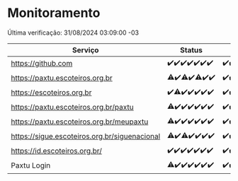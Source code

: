 # Monitoramento

Última verificação: 31/08/2024 03:09:00 -03

|Serviço|Status|Últimas 24h|
|---|---|---|
|https://github.com|<span title="2024-08-24: OK=24">✔️</span><span title="2024-08-25: OK=23">✔️</span><span title="2024-08-26: OK=23">✔️</span><span title="2024-08-27: OK=23">✔️</span><span title="2024-08-28: OK=23">✔️</span><span title="2024-08-29: OK=23">✔️</span><span title="2024-08-30: OK=5">✔️</span>|<span title="30/08/2024 03:11:00 -03 : 200">✔️</span><span title="30/08/2024 04:07:00 -03 : 200">✔️</span><span title="30/08/2024 05:11:00 -03 : 200">✔️</span><span title="30/08/2024 06:09:00 -03 : 200">✔️</span><span title="30/08/2024 07:08:00 -03 : 200">✔️</span><span title="30/08/2024 08:08:00 -03 : 200">✔️</span><span title="30/08/2024 09:13:00 -03 : 200">✔️</span><span title="30/08/2024 10:13:00 -03 : 200">✔️</span><span title="30/08/2024 11:07:00 -03 : 200">✔️</span><span title="30/08/2024 12:08:00 -03 : 200">✔️</span><span title="30/08/2024 13:08:00 -03 : 200">✔️</span><span title="30/08/2024 14:07:00 -03 : 200">✔️</span><span title="30/08/2024 15:10:00 -03 : 200">✔️</span><span title="30/08/2024 16:05:00 -03 : 200">✔️</span><span title="30/08/2024 17:09:00 -03 : 200">✔️</span><span title="30/08/2024 18:07:00 -03 : 200">✔️</span><span title="30/08/2024 19:07:00 -03 : 200">✔️</span><span title="30/08/2024 20:08:00 -03 : 200">✔️</span><span title="30/08/2024 21:36:00 -03 : 200">✔️</span><span title="30/08/2024 23:03:00 -03 : 200">✔️</span><span title="31/08/2024 00:07:00 -03 : 200">✔️</span><span title="31/08/2024 01:09:00 -03 : 200">✔️</span><span title="31/08/2024 02:07:00 -03 : 200">✔️</span><span title="31/08/2024 03:09:00 -03 : 200">✔️</span>|
|https://paxtu.escoteiros.org.br|<span title="2024-08-24: OK=23, Falhas=1">⚠️</span><span title="2024-08-25: OK=23">✔️</span><span title="2024-08-26: OK=21, Falhas=2">⚠️</span><span title="2024-08-27: OK=23">✔️</span><span title="2024-08-28: OK=22, Falhas=1">⚠️</span><span title="2024-08-29: OK=23">✔️</span><span title="2024-08-30: OK=5">✔️</span>|<span title="30/08/2024 03:11:00 -03 : 200">✔️</span><span title="30/08/2024 04:07:00 -03 : 200">✔️</span><span title="30/08/2024 05:11:00 -03 : 200">✔️</span><span title="30/08/2024 06:09:00 -03 : 200">✔️</span><span title="30/08/2024 07:08:00 -03 : 200">✔️</span><span title="30/08/2024 08:08:00 -03 : 200">✔️</span><span title="30/08/2024 09:13:00 -03 : 200">✔️</span><span title="30/08/2024 10:13:00 -03 : 200">✔️</span><span title="30/08/2024 11:07:00 -03 : 200">✔️</span><span title="30/08/2024 12:08:00 -03 : 0">❌</span><span title="30/08/2024 13:08:00 -03 : 200">✔️</span><span title="30/08/2024 14:07:00 -03 : 200">✔️</span><span title="30/08/2024 15:10:00 -03 : 200">✔️</span><span title="30/08/2024 16:05:00 -03 : 200">✔️</span><span title="30/08/2024 17:09:00 -03 : 200">✔️</span><span title="30/08/2024 18:07:00 -03 : 200">✔️</span><span title="30/08/2024 19:07:00 -03 : 200">✔️</span><span title="30/08/2024 20:08:00 -03 : 200">✔️</span><span title="30/08/2024 21:36:00 -03 : 200">✔️</span><span title="30/08/2024 23:03:00 -03 : 200">✔️</span><span title="31/08/2024 00:07:00 -03 : 200">✔️</span><span title="31/08/2024 01:09:00 -03 : 200">✔️</span><span title="31/08/2024 02:07:00 -03 : 200">✔️</span><span title="31/08/2024 03:09:00 -03 : 200">✔️</span>|
|https://escoteiros.org.br|<span title="2024-08-24: OK=24">✔️</span><span title="2024-08-25: OK=22, Falhas=1">⚠️</span><span title="2024-08-26: OK=23">✔️</span><span title="2024-08-27: OK=23">✔️</span><span title="2024-08-28: OK=23">✔️</span><span title="2024-08-29: OK=23">✔️</span><span title="2024-08-30: OK=5">✔️</span>|<span title="30/08/2024 03:11:00 -03 : 200">✔️</span><span title="30/08/2024 04:07:00 -03 : 200">✔️</span><span title="30/08/2024 05:11:00 -03 : 200">✔️</span><span title="30/08/2024 06:09:00 -03 : 200">✔️</span><span title="30/08/2024 07:08:00 -03 : 200">✔️</span><span title="30/08/2024 08:08:00 -03 : 200">✔️</span><span title="30/08/2024 09:13:00 -03 : 200">✔️</span><span title="30/08/2024 10:13:00 -03 : 200">✔️</span><span title="30/08/2024 11:07:00 -03 : 200">✔️</span><span title="30/08/2024 12:08:00 -03 : 200">✔️</span><span title="30/08/2024 13:08:00 -03 : 200">✔️</span><span title="30/08/2024 14:07:00 -03 : 200">✔️</span><span title="30/08/2024 15:10:00 -03 : 200">✔️</span><span title="30/08/2024 16:05:00 -03 : 200">✔️</span><span title="30/08/2024 17:09:00 -03 : 200">✔️</span><span title="30/08/2024 18:07:00 -03 : 200">✔️</span><span title="30/08/2024 19:07:00 -03 : 200">✔️</span><span title="30/08/2024 20:08:00 -03 : 200">✔️</span><span title="30/08/2024 21:36:00 -03 : 200">✔️</span><span title="30/08/2024 23:03:00 -03 : 200">✔️</span><span title="31/08/2024 00:07:00 -03 : 200">✔️</span><span title="31/08/2024 01:09:00 -03 : 200">✔️</span><span title="31/08/2024 02:07:00 -03 : 200">✔️</span><span title="31/08/2024 03:09:00 -03 : 200">✔️</span>|
|https://paxtu.escoteiros.org.br/paxtu|<span title="2024-08-24: OK=23, Falhas=1">⚠️</span><span title="2024-08-25: OK=23">✔️</span><span title="2024-08-26: OK=23">✔️</span><span title="2024-08-27: OK=23">✔️</span><span title="2024-08-28: OK=23">✔️</span><span title="2024-08-29: OK=23">✔️</span><span title="2024-08-30: OK=5">✔️</span>|<span title="30/08/2024 03:11:00 -03 : 200">✔️</span><span title="30/08/2024 04:07:00 -03 : 200">✔️</span><span title="30/08/2024 05:11:00 -03 : 200">✔️</span><span title="30/08/2024 06:09:00 -03 : 200">✔️</span><span title="30/08/2024 07:08:00 -03 : 200">✔️</span><span title="30/08/2024 08:08:00 -03 : 200">✔️</span><span title="30/08/2024 09:13:00 -03 : 200">✔️</span><span title="30/08/2024 10:14:00 -03 : 200">✔️</span><span title="30/08/2024 11:07:00 -03 : 200">✔️</span><span title="30/08/2024 12:08:00 -03 : 200">✔️</span><span title="30/08/2024 13:08:00 -03 : 200">✔️</span><span title="30/08/2024 14:07:00 -03 : 200">✔️</span><span title="30/08/2024 15:10:00 -03 : 200">✔️</span><span title="30/08/2024 16:05:00 -03 : 200">✔️</span><span title="30/08/2024 17:09:00 -03 : 200">✔️</span><span title="30/08/2024 18:07:00 -03 : 200">✔️</span><span title="30/08/2024 19:07:00 -03 : 200">✔️</span><span title="30/08/2024 20:08:00 -03 : 200">✔️</span><span title="30/08/2024 21:36:00 -03 : 200">✔️</span><span title="30/08/2024 23:03:00 -03 : 200">✔️</span><span title="31/08/2024 00:08:00 -03 : 200">✔️</span><span title="31/08/2024 01:09:00 -03 : 200">✔️</span><span title="31/08/2024 02:07:00 -03 : 200">✔️</span><span title="31/08/2024 03:09:00 -03 : 200">✔️</span>|
|https://paxtu.escoteiros.org.br/meupaxtu|<span title="2024-08-24: OK=23, Falhas=1">⚠️</span><span title="2024-08-25: OK=23">✔️</span><span title="2024-08-26: OK=23">✔️</span><span title="2024-08-27: OK=23">✔️</span><span title="2024-08-28: OK=23">✔️</span><span title="2024-08-29: OK=23">✔️</span><span title="2024-08-30: OK=5">✔️</span>|<span title="30/08/2024 03:11:00 -03 : 200">✔️</span><span title="30/08/2024 04:07:00 -03 : 200">✔️</span><span title="30/08/2024 05:11:00 -03 : 200">✔️</span><span title="30/08/2024 06:09:00 -03 : 200">✔️</span><span title="30/08/2024 07:08:00 -03 : 200">✔️</span><span title="30/08/2024 08:08:00 -03 : 200">✔️</span><span title="30/08/2024 09:13:00 -03 : 200">✔️</span><span title="30/08/2024 10:14:00 -03 : 200">✔️</span><span title="30/08/2024 11:07:00 -03 : 200">✔️</span><span title="30/08/2024 12:08:00 -03 : 200">✔️</span><span title="30/08/2024 13:09:00 -03 : 200">✔️</span><span title="30/08/2024 14:07:00 -03 : 200">✔️</span><span title="30/08/2024 15:10:00 -03 : 200">✔️</span><span title="30/08/2024 16:05:00 -03 : 200">✔️</span><span title="30/08/2024 17:09:00 -03 : 200">✔️</span><span title="30/08/2024 18:07:00 -03 : 200">✔️</span><span title="30/08/2024 19:07:00 -03 : 200">✔️</span><span title="30/08/2024 20:08:00 -03 : 200">✔️</span><span title="30/08/2024 21:36:00 -03 : 200">✔️</span><span title="30/08/2024 23:03:00 -03 : 200">✔️</span><span title="31/08/2024 00:08:00 -03 : 200">✔️</span><span title="31/08/2024 01:09:00 -03 : 200">✔️</span><span title="31/08/2024 02:07:00 -03 : 200">✔️</span><span title="31/08/2024 03:09:00 -03 : 200">✔️</span>|
|https://sigue.escoteiros.org.br/siguenacional|<span title="2024-08-24: OK=23, Falhas=1">⚠️</span><span title="2024-08-25: OK=23">✔️</span><span title="2024-08-26: OK=21, Falhas=2">⚠️</span><span title="2024-08-27: OK=23">✔️</span><span title="2024-08-28: OK=23">✔️</span><span title="2024-08-29: OK=23">✔️</span><span title="2024-08-30: OK=5">✔️</span>|<span title="30/08/2024 03:11:00 -03 : 200">✔️</span><span title="30/08/2024 04:07:00 -03 : 200">✔️</span><span title="30/08/2024 05:11:00 -03 : 200">✔️</span><span title="30/08/2024 06:09:00 -03 : 200">✔️</span><span title="30/08/2024 07:08:00 -03 : 200">✔️</span><span title="30/08/2024 08:08:00 -03 : 200">✔️</span><span title="30/08/2024 09:13:00 -03 : 200">✔️</span><span title="30/08/2024 10:14:00 -03 : 200">✔️</span><span title="30/08/2024 11:07:00 -03 : 200">✔️</span><span title="30/08/2024 12:08:00 -03 : 200">✔️</span><span title="30/08/2024 13:09:00 -03 : 200">✔️</span><span title="30/08/2024 14:07:00 -03 : 200">✔️</span><span title="30/08/2024 15:10:00 -03 : 200">✔️</span><span title="30/08/2024 16:05:00 -03 : 200">✔️</span><span title="30/08/2024 17:09:00 -03 : 200">✔️</span><span title="30/08/2024 18:07:00 -03 : 200">✔️</span><span title="30/08/2024 19:07:00 -03 : 200">✔️</span><span title="30/08/2024 20:08:00 -03 : 200">✔️</span><span title="30/08/2024 21:36:00 -03 : 200">✔️</span><span title="30/08/2024 23:03:00 -03 : 200">✔️</span><span title="31/08/2024 00:08:00 -03 : 200">✔️</span><span title="31/08/2024 01:09:00 -03 : 200">✔️</span><span title="31/08/2024 02:07:00 -03 : 200">✔️</span><span title="31/08/2024 03:09:00 -03 : 200">✔️</span>|
|https://id.escoteiros.org.br/|<span title="2024-08-24: OK=24">✔️</span><span title="2024-08-25: OK=23">✔️</span><span title="2024-08-26: OK=23">✔️</span><span title="2024-08-27: OK=23">✔️</span><span title="2024-08-28: OK=23">✔️</span><span title="2024-08-29: OK=23">✔️</span><span title="2024-08-30: OK=5">✔️</span>|<span title="30/08/2024 03:11:00 -03 : 200">✔️</span><span title="30/08/2024 04:07:00 -03 : 200">✔️</span><span title="30/08/2024 05:11:00 -03 : 200">✔️</span><span title="30/08/2024 06:09:00 -03 : 200">✔️</span><span title="30/08/2024 07:08:00 -03 : 200">✔️</span><span title="30/08/2024 08:08:00 -03 : 200">✔️</span><span title="30/08/2024 09:13:00 -03 : 200">✔️</span><span title="30/08/2024 10:14:00 -03 : 200">✔️</span><span title="30/08/2024 11:07:00 -03 : 200">✔️</span><span title="30/08/2024 12:08:00 -03 : 200">✔️</span><span title="30/08/2024 13:09:00 -03 : 200">✔️</span><span title="30/08/2024 14:07:00 -03 : 200">✔️</span><span title="30/08/2024 15:10:00 -03 : 200">✔️</span><span title="30/08/2024 16:05:00 -03 : 200">✔️</span><span title="30/08/2024 17:09:00 -03 : 200">✔️</span><span title="30/08/2024 18:07:00 -03 : 200">✔️</span><span title="30/08/2024 19:07:00 -03 : 200">✔️</span><span title="30/08/2024 20:08:00 -03 : 200">✔️</span><span title="30/08/2024 21:36:00 -03 : 200">✔️</span><span title="30/08/2024 23:03:00 -03 : 200">✔️</span><span title="31/08/2024 00:08:00 -03 : 200">✔️</span><span title="31/08/2024 01:09:00 -03 : 200">✔️</span><span title="31/08/2024 02:07:00 -03 : 200">✔️</span><span title="31/08/2024 03:09:00 -03 : 200">✔️</span>|
|Paxtu Login|<span title="2024-08-24: OK=23, Falhas=1">⚠️</span><span title="2024-08-25: OK=23">✔️</span><span title="2024-08-26: OK=23">✔️</span><span title="2024-08-27: OK=23">✔️</span><span title="2024-08-28: OK=23">✔️</span><span title="2024-08-29: OK=23">✔️</span><span title="2024-08-30: OK=5">✔️</span>|<span title="30/08/2024 03:11:00 -03 : 200">✔️</span><span title="30/08/2024 04:07:00 -03 : 200">✔️</span><span title="30/08/2024 05:11:00 -03 : 200">✔️</span><span title="30/08/2024 06:09:00 -03 : 200">✔️</span><span title="30/08/2024 07:08:00 -03 : 200">✔️</span><span title="30/08/2024 08:08:00 -03 : 200">✔️</span><span title="30/08/2024 09:13:00 -03 : 200">✔️</span><span title="30/08/2024 10:14:00 -03 : 200">✔️</span><span title="30/08/2024 11:07:00 -03 : 200">✔️</span><span title="30/08/2024 12:08:00 -03 : 200">✔️</span><span title="30/08/2024 13:09:00 -03 : 200">✔️</span><span title="30/08/2024 14:07:00 -03 : 200">✔️</span><span title="30/08/2024 15:10:00 -03 : 200">✔️</span><span title="30/08/2024 16:05:00 -03 : 200">✔️</span><span title="30/08/2024 17:09:00 -03 : 200">✔️</span><span title="30/08/2024 18:07:00 -03 : 200">✔️</span><span title="30/08/2024 19:07:00 -03 : 200">✔️</span><span title="30/08/2024 20:08:00 -03 : 200">✔️</span><span title="30/08/2024 21:36:00 -03 : 200">✔️</span><span title="30/08/2024 23:03:00 -03 : 200">✔️</span><span title="31/08/2024 00:08:00 -03 : 200">✔️</span><span title="31/08/2024 01:09:00 -03 : 200">✔️</span><span title="31/08/2024 02:07:00 -03 : 200">✔️</span><span title="31/08/2024 03:09:00 -03 : 200">✔️</span>|
